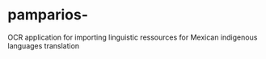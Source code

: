 # pamparios-
OCR application for importing linguistic ressources for Mexican indigenous languages translation
